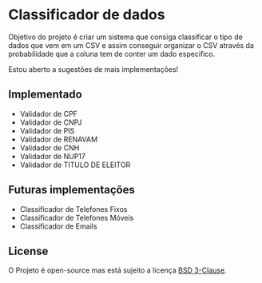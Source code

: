 # Classificador de dados

Objetivo do projeto é criar um sistema que consiga classificar o tipo de dados que vem em um CSV
e assim conseguir organizar o CSV através da probabilidade que a coluna tem de conter um dado
especifico.

Estou aberto a sugestões de mais implementações!

## Implementado
- Validador de CPF
- Validador de CNPJ
- Validador de PIS
- Validador de RENAVAM
- Validador de CNH
- Validador de NUP17
- Validador de TITULO DE ELEITOR

## Futuras implementações
- Classificador de Telefones Fixos
- Classificador de Telefones Móveis
- Classificador de Emails

## License
O Projeto é open-source mas está sujeito a licença [BSD 3-Clause](LICENSE).